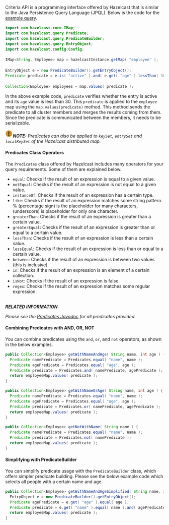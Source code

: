 
Criteria API is a programming interface offered by Hazelcast that is similar to the Java Persistence Query Language (JPQL). Below is the code
for the [example query](00_Employee_Map_Query_Example.md).

```java
import com.hazelcast.core.IMap;
import com.hazelcast.query.Predicate;
import com.hazelcast.query.PredicateBuilder;
import com.hazelcast.query.EntryObject;
import com.hazelcast.config.Config;

IMap<String, Employee> map = hazelcastInstance.getMap( "employee" );

EntryObject e = new PredicateBuilder().getEntryObject();
Predicate predicate = e.is( "active" ).and( e.get( "age" ).lessThan( 30 ) );

Collection<Employee> employees = map.values( predicate );
```

In the above example code, `predicate` verifies whether the entry is active and its `age` value is less than 30. This `predicate` is
applied to the `employee` map using the `map.values(predicate)` method. This method sends the predicate to all cluster members
and merges the results coming from them. Since the predicate is communicated between the members, it needs to
be serializable.

![image](../../images/NoteSmall.jpg)***NOTE:*** *Predicates can also be applied to `keySet`, `entrySet` and `localKeySet` of the Hazelcast distributed map.*

#### Predicates Class Operators

The `Predicates` class offered by Hazelcast includes many operators for your query requirements. Some of them are
explained below.

- `equal`: Checks if the result of an expression is equal to a given value.
- `notEqual`: Checks if the result of an expression is not equal to a given value.
- `instanceOf`: Checks if the result of an expression has a certain type.
- `like`: Checks if the result of an expression matches some string pattern. % (percentage sign) is the placeholder for many
characters,  (underscore) is placeholder for only one character.
- `greaterThan`: Checks if the result of an expression is greater than a certain value.
- `greaterEqual`: Checks if the result of an expression is greater than or equal to a certain value.
- `lessThan`: Checks if the result of an expression is less than a certain value.
- `lessEqual`: Checks if the result of an expression is less than or equal to a certain value.
- `between`: Checks if the result of an expression is between two values (this is inclusive).
- `in`: Checks if the result of an expression is an element of a certain collection.
- `isNot`: Checks if the result of an expression is false.
- `regex`: Checks if the result of an expression matches some regular expression.
<br></br>

***RELATED INFORMATION*** 

*Please see the <a href="http://docs.hazelcast.org/docs/latest/javadoc/com/hazelcast/query/Predicates.html">
Predicates Javadoc</a> for all predicates provided.*


#### Combining Predicates with AND, OR, NOT

You can combine predicates using the `and`, `or`, and `not` operators, as shown in the below examples.

```java
public Collection<Employee> getWithNameAndAge( String name, int age ) {
  Predicate namePredicate = Predicates.equal( "name", name );
  Predicate agePredicate = Predicates.equal( "age", age );
  Predicate predicate = Predicates.and( namePredicate, agePredicate );
  return employeeMap.values( predicate );
}
```

```java
public Collection<Employee> getWithNameOrAge( String name, int age ) {
  Predicate namePredicate = Predicates.equal( "name", name );
  Predicate agePredicate = Predicates.equal( "age", age );
  Predicate predicate = Predicates.or( namePredicate, agePredicate );
  return employeeMap.values( predicate );
}
```

```java
public Collection<Employee> getNotWithName( String name ) {
  Predicate namePredicate = Predicates.equal( "name", name );
  Predicate predicate = Predicates.not( namePredicate );
  return employeeMap.values( predicate );
}
```


#### Simplifying with PredicateBuilder

You can simplify predicate usage with the `PredicateBuilder` class, which offers simpler predicate building. Please see the
below example code which selects all people with a certain name and age.

```java
public Collection<Employee> getWithNameAndAgeSimplified( String name, int age ) {
  EntryObject e = new PredicateBuilder().getEntryObject();
  Predicate agePredicate = e.get( "age" ).equal( age );
  Predicate predicate = e.get( "name" ).equal( name ).and( agePredicate );
  return employeeMap.values( predicate );
}
```

